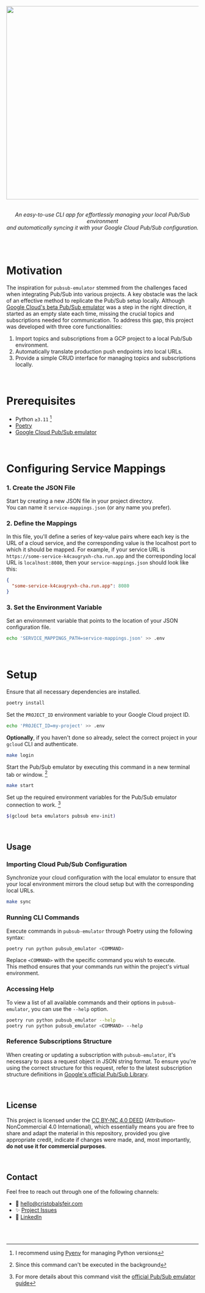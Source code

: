 <br>
<div align="center">
  <img src="https://github.com/cnsfeir/pubsub-emulator/assets/58790635/cb2b4707-e4a5-40c3-a302-2313167a1e99" width="506"/>
</div>

<br>
<p align="center">
    <em>
      An easy-to-use CLI app for effortlessly managing your local Pub/Sub environment <br> and automatically syncing it with your Google Cloud Pub/Sub configuration.
    </em>
</p>
<br>
<br>

# Motivation

The inspiration for `pubsub-emulator` stemmed from the challenges faced when integrating Pub/Sub into various projects. A key obstacle was the lack of an effective method to replicate the Pub/Sub setup locally. Although [Google Cloud's beta Pub/Sub emulator](https://cloud.google.com/pubsub/docs/emulator) was a step in the right direction, it started as an empty slate each time, missing the crucial topics and subscriptions needed for communication. To address this gap, this project was developed with three core functionalities:

1. Import topics and subscriptions from a GCP project to a local Pub/Sub environment.
2. Automatically translate production push endpoints into local URLs.
3. Provide a simple CRUD interface for managing topics and subscriptions locally.

<br>

# Prerequisites

- Python `≥3.11` [^1]
- [Poetry](https://python-poetry.org/)
- [Google Cloud Pub/Sub emulator](https://cloud.google.com/pubsub/docs/emulator)

<br>

# Configuring Service Mappings

### 1. Create the JSON File
Start by creating a new JSON file in your project directory.<br>You can name it `service-mappings.json` (or any name you prefer).

### 2.  Define the Mappings
In this file, you'll define a series of key-value pairs where each key is the URL of a cloud service, and the corresponding value is the localhost port to which it should be mapped. For example, if your service URL is `https://some-service-k4caugryxh-cha.run.app` and the corresponding local URL is `localhost:8080`, then your `service-mappings.json` should look like this:
```json
{
  "some-service-k4caugryxh-cha.run.app": 8080
}
```

### 3.  Set the Environment Variable
Set an environment variable that points to the location of your JSON configuration file.
```bash
echo 'SERVICE_MAPPINGS_PATH=service-mappings.json' >> .env
```

<br>

# Setup

Ensure that all necessary dependencies are installed.
```bash
poetry install
```

Set the `PROJECT_ID` environment variable to your Google Cloud project ID.
```bash
echo 'PROJECT_ID=my-project' >> .env
```

**Optionally**, if you haven't done so already, select the correct project in your `gcloud` CLI and authenticate.
```bash
make login
```

Start the Pub/Sub emulator by executing this command in a new terminal tab or window. [^2]
```bash
make start
```

Set up the required environment variables for the Pub/Sub emulator connection to work. [^3]
```bash
$(gcloud beta emulators pubsub env-init)
```

<br>

## Usage

### Importing Cloud Pub/Sub Configuration

Synchronize your cloud configuration with the local emulator to ensure that your local environment mirrors the cloud setup but with the corresponding local URLs.
```bash
make sync
```
### Running CLI Commands

Execute commands in `pubsub-emulator` through Poetry using the following syntax:
```bash
poetry run python pubsub_emulator <COMMAND>
```
Replace `<COMMAND>` with the specific command you wish to execute.<br>This method ensures that your commands run within the project's virtual environment.

### Accessing Help

To view a list of all available commands and their options in `pubsub-emulator`, you can use the `--help` option.
```bash
poetry run python pubsub_emulator --help
poetry run python pubsub_emulator <COMMAND> --help
```

### Reference Subscriptions Structure
When creating or updating a subscription with `pubsub-emulator`, it's necessary to pass a request object in JSON string format. To ensure you're using the correct structure for this request, refer to the latest subscription structure definitions in [Google's official Pub/Sub Library](https://github.com/googleapis/python-pubsub/blob/265f4106f499ec5d2d01a127ba192404c1836a28/google/pubsub_v1/types/pubsub.py#L589).

<br>

## License
This project is licensed under the [CC BY-NC 4.0 DEED](https://creativecommons.org/licenses/by-nc/4.0/deed.en) (Attribution-NonCommercial 4.0 International), which essentially means you are free to share and adapt the material in this repository, provided you give appropriate credit, indicate if changes were made, and, most importantly, **do not use it for commercial purposes**.

<br>

## Contact

Feel free to reach out through one of the following channels:

- 📧 hello@cristobalsfeir.com
- ✨ [Project Issues](https://github.com/cnsfeir/pubsub-emulator/issues)
- 💼 [LinkedIn](https://www.linkedin.com/in/cnsfeir/)

<br>
<br>

[^1]: I recommend using [Pyenv](https://github.com/pyenv/pyenv) for managing Python versions
[^2]: Since this command can't be executed in the background
[^3]: For more details about this command visit the [official Pub/Sub emulator guide](https://cloud.google.com/pubsub/docs/emulator?hl=en#env)

